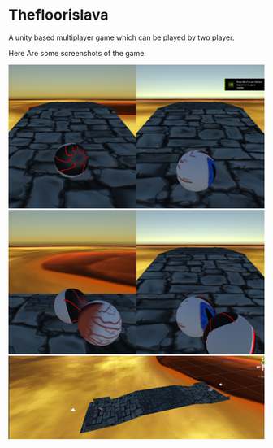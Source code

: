 # Thefloorislava
A unity based multiplayer game which can be played by two player.

Here Are some screenshots of the game.

![img](Screenshot(18).png)
![img](Screenshot(19).png)
![img](Screenshot(20).png)
